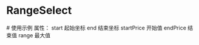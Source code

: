 ﻿# RangeSelect

﻿# 使用示例
<RangeSelect/>属性：
start 起始坐标
end 结束坐标
startPrice 开始值
endPrice 结束值
range 最大值

